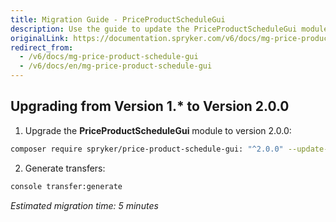 ```yaml
---
title: Migration Guide - PriceProductScheduleGui
description: Use the guide to update the PriceProductScheduleGui module to a newer version.
originalLink: https://documentation.spryker.com/v6/docs/mg-price-product-schedule-gui
redirect_from:
  - /v6/docs/mg-price-product-schedule-gui
  - /v6/docs/en/mg-price-product-schedule-gui
---
```


## Upgrading from Version 1.* to Version 2.0.0

1. Upgrade the **PriceProductScheduleGui** module to version 2.0.0:

```bash
composer require spryker/price-product-schedule-gui: "^2.0.0" --update-with-dependencies
```

2. Generate transfers:

```bash
console transfer:generate
```

*Estimated migration time: 5 minutes*
